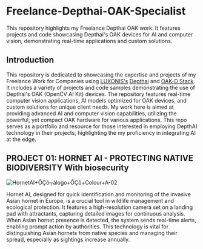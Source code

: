 # Freelance-Depthai-OAK-Specialist
This repository highlights my Freelance Depthai OAK work. It features projects and code showcasing Depthai's OAK devices for AI and computer vision, demonstrating real-time applications and custom solutions.

## Introduction
This repository is dedicated to showcasing the expertise and projects of my Freelance Work for Companies using [LUXONIS's](https://www.luxonis.com/) [Depthai](https://docs.luxonis.com/en/latest/) and [OAK-D Stack](https://shop.luxonis.com/). It includes a variety of projects and code samples demonstrating the use of Depthai's OAK (OpenCV AI Kit) devices. The repository features real-time computer vision applications, AI models optimized for OAK devices, and custom solutions for unique client needs. My work here is aimed at providing advanced AI and computer vision capabilities, utilizing the powerful, yet compact OAK hardware for various applications. This repo serves as a portfolio and resource for those interested in employing DepthAI technology in their projects, highlighting the my proficiency in integrating AI at the edge.

## PROJECT 01: HORNET AI - PROTECTING NATIVE BIODIVERSITY With biosecurity

![HornetAI+ÔÇô┬álogo+ÔÇô+Colour+A-02](https://github.com/SamiUddin-tech/Freelance-Depthai-OAK-Specialist/assets/81253183/70398add-43f9-4147-a144-91d279bcbb5e)

Hornet AI, designed for quick identification and monitoring of the invasive Asian hornet in Europe, is a crucial tool in wildlife management and ecological protection. It features a high-resolution camera set on a landing pad with attractants, capturing detailed images for continuous analysis. When Asian hornet presence is detected, the system sends real-time alerts, enabling prompt action by authorities. This technology is vital for distinguishing Asian hornets from native species and managing their spread, especially as sightings increase annually.

